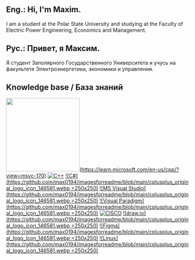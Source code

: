 ## Eng.: Hi, I'm Maxim. 
I am a student at the Polar State University and studying at the Faculty of Electric Power Engineering, Economics and Management.
## Рус.: Привет, я Максим. 
Я студент Заполярного Государственного Университета и учусь на факультете Электроэнергетики, экономики и управления.

## Knowledge base / База знаний
<img src="https://github.com/max0194/imagesforreadme/blob/main/cplusplus_original_logo_icon_146581.webp=250x250" width="200" height="200"/>(https://learn.microsoft.com/en-us/cpp/?view=msvc-170)
[![С++](https://github.com/max0194/imagesforreadme/blob/main/cplusplus_original_logo_icon_146581.webp=250x250)](https://learn.microsoft.com/en-us/cpp/?view=msvc-170)
[![С#](https://github.com/max0194/imagesforreadme/blob/main/cplusplus_original_logo_icon_146581.webp =250x250)](https://learn.microsoft.com/en-us/dotnet/csharp/)
[![MS Visual Studio](https://github.com/max0194/imagesforreadme/blob/main/cplusplus_original_logo_icon_146581.webp =250x250)](https://visualstudio.microsoft.com/ru/)
[![Visual Paradigm](https://github.com/max0194/imagesforreadme/blob/main/cplusplus_original_logo_icon_146581.webp =250x250)](https://www.visual-paradigm.com/)
[![CISCO](https://github.com/max0194/imagesforreadme/blob/main/04.CISCO_.png?raw=true=250x250)](https://www.cisco.com/)
[![draw.io](https://github.com/max0194/imagesforreadme/blob/main/cplusplus_original_logo_icon_146581.webp =250x250)](https://www.draw.com)
[![Figma](https://github.com/max0194/imagesforreadme/blob/main/cplusplus_original_logo_icon_146581.webp =250x250)](https://www.figma.com/)
[![Linux](https://github.com/max0194/imagesforreadme/blob/main/cplusplus_original_logo_icon_146581.webp =250x250)](https://www.linux.org/)

<!--
**max0194/max0194** is a ✨ _special_ ✨ repository because its `README.md` (this file) appears on your GitHub profile.

Here are some ideas to get you started:

- 🔭 I’m currently working on ...
- 🌱 I’m currently learning ...
- 👯 I’m looking to collaborate on ...
- 🤔 I’m looking for help with ...
- 💬 Ask me about ...
- 📫 How to reach me: ...
- 😄 Pronouns: ...
- ⚡ Fun fact: ...
-->
